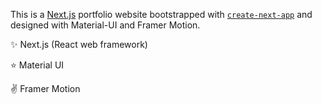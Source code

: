 This is a [Next.js](https://nextjs.org/) portfolio website bootstrapped with [`create-next-app`](https://github.com/vercel/next.js/tree/canary/packages/create-next-app) and designed with Material-UI and Framer Motion.

✨ Next.js (React web framework)

 ⭐️ Material UI

 ✌️ Framer Motion